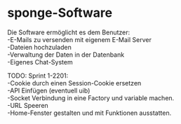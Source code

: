 # sponge-Software

Die Software ermöglicht es dem Benutzer:
<br>
  -E-Mails zu versenden mit eigenem E-Mail Server
<br>
  -Dateien hochzuladen
<br>
  -Verwaltung der Daten in der Datenbank
<br>
  -Eigenes Chat-System

TODO:
Sprint 1-2201:
<br>
  -Cookie durch einen Session-Cookie ersetzen
<br>
  -API Einfügen (eventuell uib)
  <br>
  -Socket Verbindung in eine Factory und variable machen.
  <br>
  -URL Speeren
<br>
  -Home-Fenster gestalten und mit Funktionen ausstatten.
<br>

